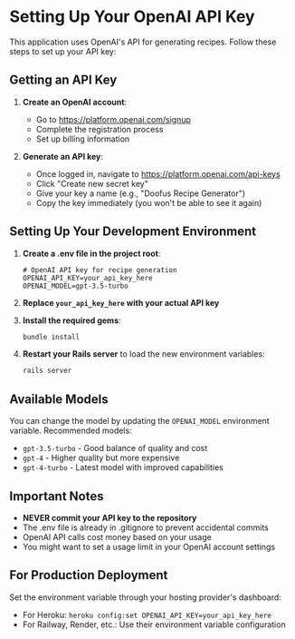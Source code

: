 # Setting Up Your OpenAI API Key

This application uses OpenAI's API for generating recipes. Follow these steps to set up your API key:

## Getting an API Key

1. **Create an OpenAI account**:
   - Go to https://platform.openai.com/signup
   - Complete the registration process
   - Set up billing information

2. **Generate an API key**:
   - Once logged in, navigate to https://platform.openai.com/api-keys
   - Click "Create new secret key"
   - Give your key a name (e.g., "Doofus Recipe Generator")
   - Copy the key immediately (you won't be able to see it again)

## Setting Up Your Development Environment

1. **Create a .env file in the project root**:
   ```
   # OpenAI API key for recipe generation
   OPENAI_API_KEY=your_api_key_here
   OPENAI_MODEL=gpt-3.5-turbo
   ```

2. **Replace `your_api_key_here` with your actual API key**

3. **Install the required gems**:
   ```bash
   bundle install
   ```

4. **Restart your Rails server** to load the new environment variables:
   ```bash
   rails server
   ```

## Available Models

You can change the model by updating the `OPENAI_MODEL` environment variable. Recommended models:

- `gpt-3.5-turbo` - Good balance of quality and cost
- `gpt-4` - Higher quality but more expensive
- `gpt-4-turbo` - Latest model with improved capabilities

## Important Notes

- **NEVER commit your API key to the repository**
- The .env file is already in .gitignore to prevent accidental commits
- OpenAI API calls cost money based on your usage
- You might want to set a usage limit in your OpenAI account settings

## For Production Deployment

Set the environment variable through your hosting provider's dashboard:
- For Heroku: `heroku config:set OPENAI_API_KEY=your_api_key_here`
- For Railway, Render, etc.: Use their environment variable configuration 